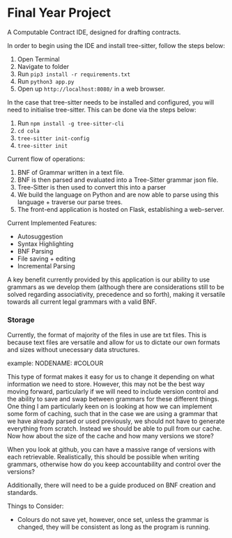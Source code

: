 # Final Year Project

A Computable Contract IDE, designed for drafting contracts.

In order to begin using the IDE and install tree-sitter, follow the steps below:

1. Open Terminal
2. Navigate to folder
3. Run `pip3 install -r requirements.txt`
4. Run `python3 app.py`
5. Open up `http://localhost:8080/` in a web browser.

In the case that tree-sitter needs to be installed and configured, you will need to initialise tree-sitter.
This can be done via the steps below:

1. Run `npm install -g tree-sitter-cli`
2. `cd cola`
3. `tree-sitter init-config`
4. `tree-sitter init`

Current flow of operations:

1. BNF of Grammar written in a text file.
2. BNF is then parsed and evaluated into a Tree-Sitter grammar json file.
3. Tree-Sitter is then used to convert this into a parser
4. We build the language on Python and are now able to parse using this language + traverse our parse trees.
5. The front-end application is hosted on Flask, establishing a web-server.

Current Implemented Features:

- Autosuggestion
- Syntax Highlighting
- BNF Parsing
- File saving + editing
- Incremental Parsing


A key benefit currently provided by this application is our ability to use grammars as we develop them (although there are considerations still to be solved regarding associativity, precedence and so forth), making it versatile towards all current legal grammars with a valid BNF.



### Storage

Currently, the format of majority of the files in use are txt files. This is because text files are versatile and allow for us to dictate our own formats and sizes without unecessary data structures. 

example: 
    NODENAME: #COLOUR

This type of format makes it easy for us to change it depending on what information we need to store.
However, this may not be the best way moving forward, particularly if we will need to include version control and the ability to save and swap between grammars for these different things. One thing I am particularly keen on is looking at how we can implement some form of caching, such that in the case we are using a grammar that we have already parsed or used previously, we should not have to generate everything from scratch. Instead we should be able to pull from our cache. Now how about the size of the cache and how many versions we store? 

When you look at github, you can have a massive range of versions with each retrievable. Realistically, this should be possible when writing grammars, otherwise how do you keep accountability and control over the versions?





Additionally, there will need to be a guide produced on BNF creation and standards. 

Things to Consider:
- Colours do not save yet, however, once set, unless the grammar is changed, they will be consistent as long as the program is running.
